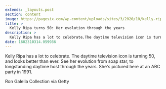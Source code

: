 ```yaml
--- 
extends: _layouts.post 
section: content 
image: https://pagesix.com/wp-content/uploads/sites/3/2020/10/kelly-ripa.jpg?quality=90&strip=all&w=1200 
title: > 
  Kelly Ripa turns 50: Her evolution through the years 
description: > 
  Kelly Ripa has a lot to celebrate.The daytime television icon is turning 50, and looks better than ever.See her evolution from soap star, to longstanding daytime host through the years.She's pictured here at an ABC party in 1991.Ron Galella Collection via Getty 
date: 1602310314.059986 
--- 
```

Kelly Ripa has a lot to celebrate. The daytime television icon is turning 50, and looks better than ever. See her evolution from soap star, to longstanding daytime host through the years. She's pictured here at an ABC party in 1991.

Ron Galella Collection via Getty